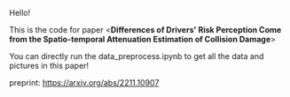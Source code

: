 Hello!

This is the code for paper <**Differences of Drivers' Risk Perception Come from the Spatio-temporal Attenuation Estimation of Collision Damage**>

You can directly run the data_preprocess.ipynb to get all the data and pictures in this paper!

preprint: https://arxiv.org/abs/2211.10907
